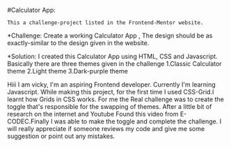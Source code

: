 #Calculator App:

    This a challenge-project listed in the Frontend-Mentor website.

*Challenge:  Create a working Calculator App , The design should be as exactly-similar to the design given in the website.

*Solution: I created this Calculator App using HTML, CSS and Javascript. Basically there are three themes given in the challenge   1.Classic Calculator theme
            2.Light theme
            3.Dark-purple theme

 Hiii I am vicky, I'm an aspiring Frontend developer.
  Currently I'm learning Javascript. While making this project, for the first time I used CSS-Grid.I learnt how Grids in CSS works. For me the Real challenge was to create the toggle that's responsible for the swapping of themes. After a little bit of research on the internet and Youtube Found this video from E-CODEC.Finally I was able to make the toggle and complete the challenge. I will really appreciate if someone reviews my code and give me some suggestion or point out any mistakes.
        
